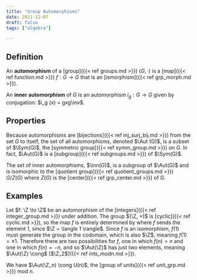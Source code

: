 ```yaml
---
title: "Group Automorphisms"
date: 2021-12-07
draft: false
tags: ["algebra"]

---
```



## Definition
An **automorphism** of a [group]({{< ref groups.md >}}) $(G, \cdot)$ is a [map]({{< ref function.md >}}) $f: G \to G$ that is an [ismorphism]({{< ref grp_morph.md >}}).

An **inner automorphism** of $G$ is an automorphism $i_g: G \to G$ given by conjugation: $i_g (x) = gxg\inv$. 

## Properties
Because automorphisms are [bijections]({{< ref inj_surj_bij.md >}}) from the set $G$ to itself, the set of all automorphisms, denoted $\Aut (G)$, is a subset of $\Sym(G)$, the [symmetric group]({{< ref symm_group.md >}}) on $G$. In fact, $\Aut(G)$ is a [subgroup]({{< ref subgroups.md >}}) of $\Sym(G)$.

The set of inner automorphisms, $\inn(G)$, is a subgroup of $\Aut(G)$ and is isomorphic to the [quotient group]({{< ref quotient_groups.md >}}) $G / Z(G)$ where $Z(G)$ is the [center]({{< ref grp_center.md >}}) of $G$.

## Examples
Let $f: \Z \to \Z$ be an automorphism of the [integers]({{< ref integer_group.md >}}) under addition. The group $(\Z, +)$ is [cyclic]({{< ref cyclic.md >}}), so the map $f$ is entirely determined by where $f$ sends the element $1$, since $\Z = \langle 1 \rangle$. Since $f$ is an isomorphism, $f(1)$ must generate the group in the codomain, which is also $\Z$, meaning $f(1) = \pm 1$. Therefore there are two possibilities for $f$, one in which $f(n) = n$ and one in which $f(n) = -n$, and so $\Aut(\Z)$ has just two elements, meaning $\Aut(\Z) \cong$ [$\Z_2$]({{< ref ints_modn.md >}}).

We have $\Aut(\Z_n) \cong U(n)$, the [group of units]({{< ref unit_grp.md >}}) mod $n$.